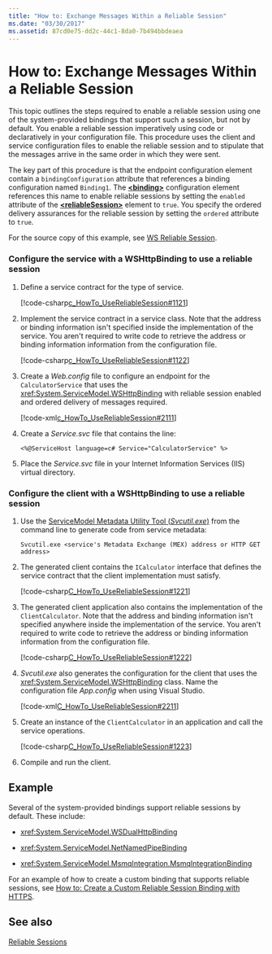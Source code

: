 ```yaml
---
title: "How to: Exchange Messages Within a Reliable Session"
ms.date: "03/30/2017"
ms.assetid: 87cd0e75-dd2c-44c1-8da0-7b494bbdeaea
---
```


# How to: Exchange Messages Within a Reliable Session

This topic outlines the steps required to enable a reliable session using one of the system-provided bindings that support such a session, but not by default. You enable a reliable session imperatively using code or declaratively in your configuration file. This procedure uses the client and service configuration files to enable the reliable session and to stipulate that the messages arrive in the same order in which they were sent.

The key part of this procedure is that the endpoint configuration element contain a `bindingConfiguration` attribute that references a binding configuration named `Binding1`. The [**\<binding>**](../../../../docs/framework/misc/binding.md) configuration element references this name to enable reliable sessions by setting the `enabled` attribute of the [**\<reliableSession>**](http://msdn.microsoft.com/library/9c93818a-7dfa-43d5-b3a1-1aafccf3a00b) element to `true`. You specify the ordered delivery assurances for the reliable session by setting the `ordered` attribute to `true`.

For the source copy of this example, see [WS Reliable Session](../../../../docs/framework/wcf/samples/ws-reliable-session.md).

### Configure the service with a WSHttpBinding to use a reliable session

1. Define a service contract for the type of service.

   [!code-csharp[c_HowTo_UseReliableSession#1121](../../../../samples/snippets/csharp/VS_Snippets_CFX/c_howto_usereliablesession/cs/service.cs#1121)]

1. Implement the service contract in a service class. Note that the address or binding information isn't specified inside the implementation of the service. You aren't required to write code to retrieve the address or binding information information from the configuration file.

   [!code-csharp[c_HowTo_UseReliableSession#1122](../../../../samples/snippets/csharp/VS_Snippets_CFX/c_howto_usereliablesession/cs/service.cs#1122)]

1. Create a *Web.config* file to configure an endpoint for the `CalculatorService` that uses the <xref:System.ServiceModel.WSHttpBinding> with reliable session enabled and ordered delivery of messages required.

   [!code-xml[c_HowTo_UseReliableSession#2111](../../../../samples/snippets/csharp/VS_Snippets_CFX/c_howto_usereliablesession/common/web.config#2111)]

1. Create a *Service.svc* file that contains the line:

   ```
   <%@ServiceHost language=c# Service="CalculatorService" %>
   ```

1.  Place the *Service.svc* file in your Internet Information Services (IIS) virtual directory.

### Configure the client with a WSHttpBinding to use a reliable session

1. Use the [ServiceModel Metadata Utility Tool (*Svcutil.exe*)](../../../../docs/framework/wcf/servicemodel-metadata-utility-tool-svcutil-exe.md) from the command line to generate code from service metadata:

   ```console
   Svcutil.exe <service's Metadata Exchange (MEX) address or HTTP GET address>
   ```

1. The generated client contains the `ICalculator` interface that defines the service contract that the client implementation must satisfy.

   [!code-csharp[C_HowTo_UseReliableSession#1221](../../../../samples/snippets/csharp/VS_Snippets_CFX/c_howto_usereliablesession/cs/client.cs#1221)]

1. The generated client application also contains the implementation of the `ClientCalculator`. Note that the address and binding information isn't specified anywhere inside the implementation of the service. You aren't required to write code to retrieve the address or binding information information from the configuration file.

   [!code-csharp[C_HowTo_UseReliableSession#1222](../../../../samples/snippets/csharp/VS_Snippets_CFX/c_howto_usereliablesession/cs/client.cs#1222)]

1. *Svcutil.exe* also generates the configuration for the client that uses the <xref:System.ServiceModel.WSHttpBinding> class. Name the configuration file *App.config* when using Visual Studio.

   [!code-xml[C_HowTo_UseReliableSession#2211](../../../../samples/snippets/csharp/VS_Snippets_CFX/c_howto_usereliablesession/common/app.config#2211)]

1. Create an instance of the `ClientCalculator` in an application and call the service operations.

   [!code-csharp[C_HowTo_UseReliableSession#1223](../../../../samples/snippets/csharp/VS_Snippets_CFX/c_howto_usereliablesession/cs/client.cs#1223)]

1. Compile and run the client.

## Example

Several of the system-provided bindings support reliable sessions by default. These include:

- <xref:System.ServiceModel.WSDualHttpBinding>

- <xref:System.ServiceModel.NetNamedPipeBinding>

- <xref:System.ServiceModel.MsmqIntegration.MsmqIntegrationBinding>

For an example of how to create a custom binding that supports reliable sessions, see [How to: Create a Custom Reliable Session Binding with HTTPS](../../../../docs/framework/wcf/feature-details/how-to-create-a-custom-reliable-session-binding-with-https.md).

## See also

[Reliable Sessions](../../../../docs/framework/wcf/feature-details/reliable-sessions.md)
